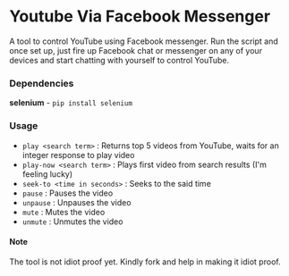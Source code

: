 # Youtube Via Facebook Messenger
A tool to control YouTube using Facebook messenger. Run the script and once set up, just fire up Facebook chat or messenger on any of your devices and start chatting with yourself to control YouTube.  
  
### Dependencies  
**selenium** - `pip install selenium`  

### Usage  

* `play <search term>` : Returns top 5 videos from YouTube, waits for an integer response to play video
*	`play-now <search term>` : Plays first video from search results (I'm feeling lucky)
*	`seek-to <time in seconds>` : Seeks to the said time
*	`pause` : Pauses the video
*	`unpause` : Unpauses the video
*	`mute` : Mutes the video
*	`unmute` : Unmutes the video  

#### Note
The tool is not idiot proof yet. Kindly fork and help in making it idiot proof.
